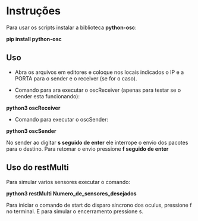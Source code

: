# Instruções

Para usar os scripts instalar a biblioteca **python-osc**:

**pip install python-osc**

## Uso

- Abra os arquivos em editores e coloque nos locais indicados o IP e a PORTA para o sender e o receiver (se for o caso).

- Comando para ara executar o oscReceiver (apenas para testar se o sender esta funcionando):

**python3 oscReceiver**

- Comando para executar o oscSender:

**python3 oscSender**

No sender ao digitar **s seguido de enter** ele interrope o envio dos pacotes para o destino.
Para retomar o envio pressione **f seguido de enter**

## Uso do restMulti

Para simular varios sensores executar o comando:

**python3 restMulti Numero_de_sensores_desejados**

Para iniciar o comando de start do disparo sincrono dos oculus, pressione f no terminal. E para simular o encerramento pressione s.
